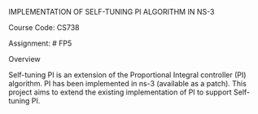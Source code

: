 IMPLEMENTATION OF SELF-TUNING PI ALGORITHM IN NS-3

Course Code: CS738

Assignment: # FP5

Overview

Self-tuning PI is an extension of the Proportional Integral controller (PI) algorithm. PI has been implemented in ns-3 (available as a patch). This project aims to extend the existing implementation of PI to support Self-tuning PI.
